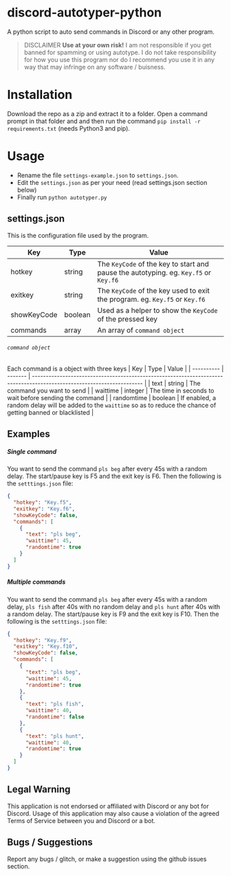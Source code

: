 
# discord-autotyper-python
A python script to auto send commands in Discord or any other program.

>DISCLAIMER
**Use at your own risk!** I am not responsible if you get banned for spamming or using autotype. I do not take responsibility for how you use this program nor do I recommend you use it in any way that may infringe on any software / buisness.

# Installation
Download the repo as a zip and extract it to a folder. Open a command prompt in that folder and and then run the command `pip install -r requirements.txt`  (needs Python3 and pip).

# Usage
- Rename the file `settings-example.json` to `settings.json`.
- Edit the `settings.json` as per your need (read settings.json section below)
- Finally run `python autotyper.py`



## settings.json
This is the configuration file used by the program.

| Key         | Type    | Value                                                                                |
| ----------- | ------- | ------------------------------------------------------------------------------------ |
| hotkey      | string  | The `KeyCode` of the key to start and pause the autotyping. eg. `Key.f5` or `Key.f6` |
| exitkey     | string  | The `KeyCode` of the key used to exit the program. eg. `Key.f5` or `Key.f6`          |
| showKeyCode | boolean | Used as a helper to show the `KeyCode` of the pressed key                            |
| commands    | array   | An array of `command object`                                                         |

###### `command object`
Each command is a object with three keys
| Key        | Type    | Value                                                                                                                  |
| ---------- | ------- | ---------------------------------------------------------------------------------------------------------------------- |
| text       | string  | The command you want to send                                                                                           |
| waittime   | integer | The time in seconds to wait before sending the command                                                                 |
| randomtime | boolean | If enabled, a random delay will be added to the `waittime` so as to reduce the chance of getting banned or blacklisted |



## Examples
##### Single command
You want to send the command `pls beg` after every 45s with a random delay. The start/pause key is F5 and the exit key is F6. Then the following is the `setttings.json` file:
```json
{
  "hotkey": "Key.f5",
  "exitkey": "Key.f6",
  "showKeyCode": false,
  "commands": [
    {
      "text": "pls beg",
      "waittime": 45,
      "randomtime": true
    }
  ]
}
```
##### Multiple commands
You want to send the command `pls beg` after every 45s with a random delay, `pls fish` after 40s with no random delay and `pls hunt` after 40s with a random delay. The start/pause key is F9 and the exit key is F10. Then the following is the `setttings.json` file:
```json
{
  "hotkey": "Key.f9",
  "exitkey": "Key.f10",
  "showKeyCode": false,
  "commands": [
    {
      "text": "pls beg",
      "waittime": 45,
      "randomtime": true
    },
    {
      "text": "pls fish",
      "waittime": 40,
      "randomtime": false
    },
    {
      "text": "pls hunt",
      "waittime": 40,
      "randomtime": true
    }
  ]
}
```
## Legal Warning
This application is not endorsed or affiliated with Discord or any bot for Discord. Usage of this application may also cause a violation of the agreed Terms of Service between you and Discord or a bot.

## Bugs / Suggestions
Report any bugs / glitch, or make a suggestion using the github issues section.